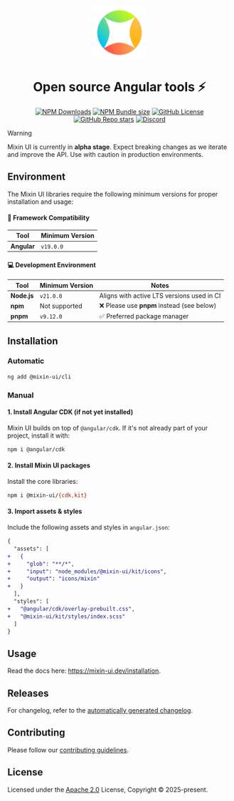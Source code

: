 <div align="center">
  <a href="https://mixin-ui.dev" target="_blank" rel="noopener noreferrer">
    <img width="120" src="./mixin.svg" alt="Mixin logo">
  </a>
</div>

<h1 align="center">Open source Angular tools ⚡️</h1>
<p align="center">
  <a href="https://www.npmjs.com/package/@mixin-ui/cdk">
    <img alt="NPM Downloads" src="https://img.shields.io/npm/dw/@mixin-ui/cdk?color=blue""></a>
  
  <a href="/">
    <img alt="NPM Bundle size" src="https://img.shields.io/bundlephobia/minzip/angular?color=green"></a>

  <a href="https://opensource.org/license/apache-2-0">
    <img alt="GitHub License" src="https://img.shields.io/github/license/coreteq/mixin-ui?color=orange"></a>  

  <a href="/">
    <img alt="GitHub Repo stars" src="https://img.shields.io/github/stars/coreteq/mixin-ui?style=flat&logo=github&color=yellow"></a>

  <a href="https://discord.gg/y5ASSPw2">
    <img alt="Discord" src="https://img.shields.io/discord/1401541906663739523?label=&logo=discord&logoColor=ffffff&color=7389D8&labelColor=6A7EC2" /></a>
</p>

> [!WARNING]
>
> Mixin UI is currently in **alpha stage**. Expect breaking changes as we iterate and improve the API.
> Use with caution in production environments.

## Environment

The Mixin UI libraries require the following minimum versions for proper installation and usage:

#### 🧩 Framework Compatibility

| Tool        | Minimum Version |
|-------------|-----------------|
| **Angular** | `v19.0.0`       |

#### 💻 Development Environment

| Tool           | Minimum Version | Notes                                      |
|----------------|-----------------|--------------------------------------------|
| **Node.js**    | `v21.0.0`       | Aligns with active LTS versions used in CI |
| **npm**        | Not supported   | ❌ Please use **pnpm** instead (see below)  |
| **pnpm**       | `v9.12.0`       | ✅ Preferred package manager                |

## Installation
### Automatic
```bash
ng add @mixin-ui/cli
```

### Manual
#### 1. Install Angular CDK (if not yet installed)
Mixin UI builds on top of `@angular/cdk`. If it's not already part of your project, install it with:
```bash
npm i @angular/cdk
```

#### 2. Install Mixin UI packages
Install the core libraries:
```bash
npm i @mixin-ui/{cdk,kit}
```

#### 3. Import assets & styles
Include the following assets and styles in `angular.json`:
```diff
{
  "assets": [
+   {
+     "glob": "**/*",
+     "input": "node_modules/@mixin-ui/kit/icons",
+     "output": "icons/mixin"
+   }
  ],
  "styles": [
+   "@angular/cdk/overlay-prebuilt.css",
+   "@mixin-ui/kit/styles/index.scss"
  ]
}
```

## Usage

Read the docs here: <a href="https://mixin-ui.dev/installation" rel="noopener noreferrer">https://mixin-ui.dev/installation</a>.

## Releases

For changelog, refer to the [automatically generated changelog](/CHANGELOG.md).

## Contributing

Please follow our [contributing guidelines](/CONTRIBUTING.md).

## License

Licensed under the [Apache 2.0](/LICENSE) License, Copyright © 2025-present.
